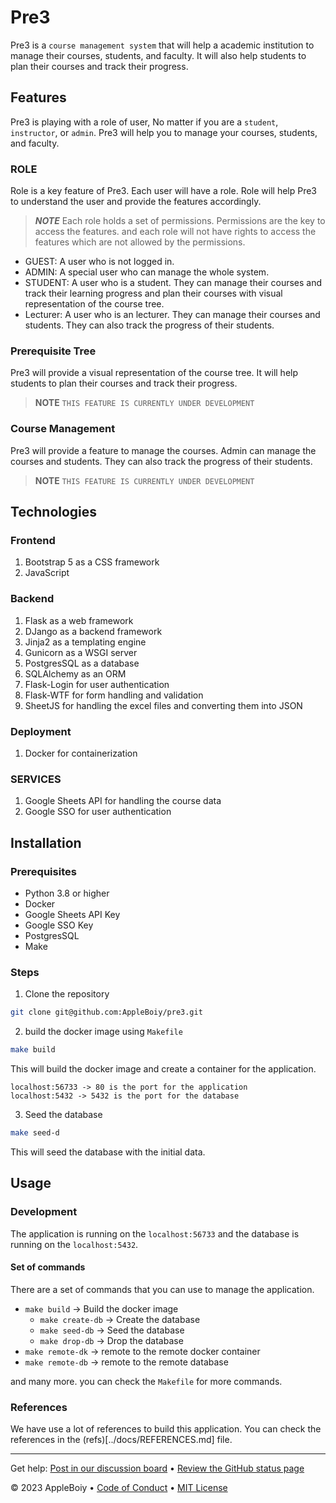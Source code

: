 # Pre3

Pre3 is a `course management system` that will help a academic institution to manage their courses, students, and faculty. It will also help students to plan their courses and track their progress.

## Features

Pre3 is playing with a role of user, No matter if you are a `student`, `instructor`, or `admin`. Pre3 will help you to manage your courses, students, and faculty.

### ROLE

Role is a key feature of Pre3. Each user will have a role. Role will help Pre3 to understand the user and provide the features accordingly.

> ***NOTE*** Each role holds a set of permissions. Permissions are the key to access the features. and each role will not have rights to access the features which are not allowed by the permissions.

- GUEST: A user who is not logged in.
- ADMIN: A special user who can manage the whole system.
- STUDENT: A user who is a student. They can manage their courses and track their learning progress and plan their courses with visual representation of the course tree.
- Lecturer: A user who is an lecturer. They can manage their courses and students. They can also track the progress of their students.

### Prerequisite Tree

Pre3 will provide a visual representation of the course tree. It will help students to plan their courses and track their progress.

> **NOTE** `THIS FEATURE IS CURRENTLY UNDER DEVELOPMENT`

### Course Management

Pre3 will provide a feature to manage the courses. Admin can manage the courses and students. They can also track the progress of their students.

> **NOTE** `THIS FEATURE IS CURRENTLY UNDER DEVELOPMENT`

## Technologies

### Frontend

1. Bootstrap 5 as a CSS framework
2. JavaScript

### Backend

1. Flask as a web framework
2. DJango as a backend framework
3. Jinja2 as a templating engine
3. Gunicorn as a WSGI server
4. PostgresSQL as a database
5. SQLAlchemy as an ORM
6. Flask-Login for user authentication
7. Flask-WTF for form handling and validation
8. SheetJS for handling the excel files and converting them into JSON

### Deployment

1. Docker for containerization

### SERVICES

1. Google Sheets API for handling the course data
2. Google SSO for user authentication

## Installation

### Prerequisites

- Python 3.8 or higher
- Docker
- Google Sheets API Key
- Google SSO Key
- PostgresSQL
- Make

### Steps

1. Clone the repository

```bash
git clone git@github.com:AppleBoiy/pre3.git
```

2. build the docker image using `Makefile`

```bash
make build
```

This will build the docker image and create a container for the application.

    localhost:56733 -> 80 is the port for the application
    localhost:5432 -> 5432 is the port for the database

3. Seed the database

```bash
make seed-d
```

This will seed the database with the initial data.

## Usage

### Development

The application is running on the `localhost:56733` and the database is running on the `localhost:5432`.

#### Set of commands

There are a set of commands that you can use to manage the application.

- `make build` -> Build the docker image
    - `make create-db` -> Create the database
    - `make seed-db` -> Seed the database
    - `make drop-db` -> Drop the database
- `make remote-dk` -> remote to the remote docker container
- `make remote-db` -> remote to the remote database

and many more. you can check the `Makefile` for more commands.

### References

We have use a lot of references to build this application. You can check the references in the (refs)[../docs/REFERENCES.md] file.

---

Get help: [Post in our discussion board](https://github.com/AppleBoiy/pre3/discussions) &bull; [Review the GitHub status page](https://www.githubstatus.com/)

&copy; 2023 AppleBoiy &bull; [Code of Conduct](https://www.contributor-covenant.org/version/2/1/code_of_conduct/code_of_conduct.md) &bull; [MIT License](../LICENSE)